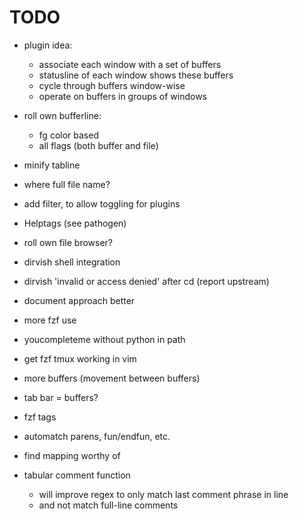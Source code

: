 # TODO

*   plugin idea:
    *   associate each window with a set of buffers
    *   statusline of each window shows these buffers
    *   cycle through buffers window-wise
    *   operate on buffers in groups of windows

*   roll own bufferline:
    *   fg color based
    *   all flags (both buffer and file)
*   minify tabline
*   where full file name?

*   add filter, to allow toggling for plugins
*   Helptags (see pathogen)

*   roll own file browser?
*   dirvish shell integration
*   dirvish 'invalid or access denied' after cd (report upstream)

*   document approach better

*   more fzf use
*   youcompleteme without python in path
*   get fzf tmux working in vim
*   more buffers (movement between buffers)
*   tab bar = buffers?
*   fzf tags
*   automatch parens, fun/endfun, etc.

*   find mapping worthy of <backspace>
*   tabular comment function
    *   will improve regex to only match last comment phrase in line
    *   and not match full-line comments

